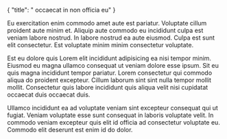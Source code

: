 {
  "title": " occaecat in non officia eu"
}

Eu exercitation enim commodo amet aute est pariatur. Voluptate cillum proident aute minim et. Aliquip aute commodo eu incididunt culpa est veniam labore nostrud. In labore nostrud ea aute eiusmod. Culpa est sunt elit consectetur. Est voluptate minim minim consectetur voluptate.

Est eu dolore quis Lorem elit incididunt adipisicing ea nisi tempor minim. Eiusmod eu magna ullamco consequat ut veniam dolore esse ipsum. Sit eu quis magna incididunt tempor pariatur. Lorem consectetur qui commodo aliqua do proident excepteur. Cillum laborum sint sint nulla tempor mollit mollit. Consectetur quis labore incididunt quis aliqua velit nisi cupidatat occaecat duis occaecat duis.

Ullamco incididunt ea ad voluptate veniam sint excepteur consequat qui ut fugiat. Veniam voluptate esse sunt consequat in laboris voluptate velit. In commodo veniam excepteur quis elit id officia ad consectetur voluptate eu. Commodo elit deserunt est enim id do dolor.